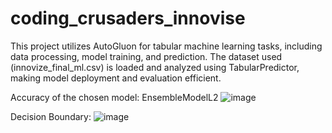 # coding_crusaders_innovise

This project utilizes AutoGluon for tabular machine learning tasks, including data processing, model training, and prediction. The dataset used (innovize_final_ml.csv) is loaded and analyzed using TabularPredictor, making model deployment and evaluation efficient.

Accuracy of the chosen model: EnsembleModelL2
![image](https://github.com/user-attachments/assets/5cc3f68d-ce6f-4f74-939f-ed6ce7c7adc5)



Decision Boundary:
![image](https://github.com/user-attachments/assets/14a5bb25-d396-4280-b981-e34af0686c29)

